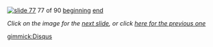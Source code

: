[![slide 77](https://dl.dropboxusercontent.com/u/2977490/presentations/cookbook/img77.jpg)](78.md)
77 of 90
[beginning](01.md)
[end](89.md)

_Click on the image for the [next slide](78.md), or click [here for the previous one](76.md)_

[gimmick:Disqus](theodox-github)